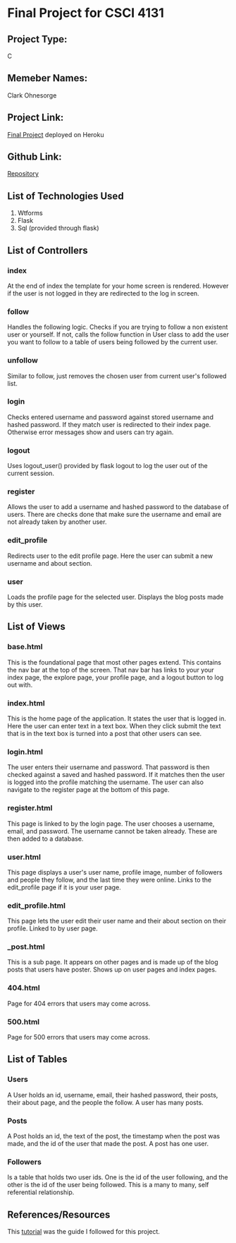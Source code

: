 # Final Project for CSCI 4131
## Project Type:
C
## Memeber Names:
Clark Ohnesorge
## Project Link:
[Final Project](https://microblog-4131.herokuapp.com) deployed on Heroku
## Github Link:
[Repository](https://github.com/GusOhnesorge/microblog-4131)
## List of Technologies Used
1. Wtforms
2. Flask
3. Sql (provided through flask)
## List of Controllers
### index
At the end of index the template for your home screen is rendered. However if
the user is not logged in they are redirected to the log in screen.
### follow
Handles the following logic. Checks if you are trying to follow a non existent user
or yourself. If not, calls the follow function in User class to add the user you want
to follow to a table of users being followed by the current user.
### unfollow
Similar to follow, just removes the chosen user from current user's followed list.
### login
Checks entered username and password against stored username and hashed password.
If they match user is redirected to their index page. Otherwise error messages show
and users can try again.
### logout
Uses logout_user() provided by flask logout to log the user out of the current session.
### register
Allows the user to add a username and hashed password to the database of users.
There are checks done that make sure the username and email are not already taken
by another user.
### edit_profile
Redirects user to the edit profile page. Here the user can submit a new username and
about section.
### user
Loads the profile page for the selected user. Displays the blog posts made by this user.

## List of Views
### base.html
This is the foundational page that most other pages extend. This contains the nav bar
at the top of the screen. That nav bar has links to your your index page, the explore page, your profile
page, and a logout button to log out with.
### index.html
This is the home page of the application. It states the user that is logged in.
Here the user can enter text in a text box. When they click submit the text that is
in the text box is turned into a post that other users can see.
### login.html
The user enters their username and password. That password is then checked
against a saved and hashed password. If it matches then the user is logged into the profile
matching the username. The user can also navigate to the register page at the bottom of this page.
### register.html
This page is linked to by the login page. The user chooses a username,
email, and password. The username cannot be taken already. These are then added to a database.
### user.html
This page displays a user's user name, profile image, number of followers
and people they follow, and the last time they were online. Links to the edit_profile
page if it is your user page.
### edit_profile.html
This page lets the user edit their user name and their about
section on their profile. Linked to by user page.
### \_post.html
This is a sub page. It appears on other pages and is made up of the
blog posts that users have poster. Shows up on user pages and index pages.
### 404.html
Page for 404 errors that users may come across.
### 500.html
Page for 500 errors that users may come across.
## List of Tables
### Users
A User holds an id, username, email, their hashed password, their posts, their about
page, and the people the follow. A user has many posts.
### Posts
A Post holds an id, the text of the post, the timestamp when the post was made,
and the id of the user that made the post. A post has one user.
### Followers
Is a table that holds two user ids. One is the id of the user following, and the other
is the id of the user being followed. This is a many to many, self referential relationship.

## References/Resources
This [tutorial](https://blog.miguelgrinberg.com/post/the-flask-mega-tutorial-part-i-hello-world)
was the guide I followed for this project.
